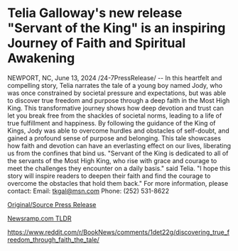 # Telia Galloway's new release "Servant of the King" is an inspiring Journey of Faith and Spiritual Awakening

NEWPORT, NC, June 13, 2024 /24-7PressRelease/ -- In this heartfelt and compelling story, Telia narrates the tale of a young boy named Jody, who was once constrained by societal pressure and expectations, but was able to discover true freedom and purpose through a deep faith in the Most High King. This transformative journey shows how deep devotion and trust can let you break free from the shackles of societal norms, leading to a life of true fulfillment and happiness.   By following the guidance of the King of Kings, Jody was able to overcome hurdles and obstacles of self-doubt, and gained a profound sense of purpose and belonging. This tale showcases how faith and devotion can have an everlasting effect on our lives, liberating us from the confines that bind us.   "Servant of the King is dedicated to all of the servants of the Most High King, who rise with grace and courage to meet the challenges they encounter on a daily basis." said Telia. "I hope this story will inspire readers to deepen their faith and find the courage to overcome the obstacles that hold them back."   For more information, please contact:  Email: tkgal@msn.com  Phone: (252) 531-8622 

[Original/Source Press Release](https://www.24-7pressrelease.com/press-release/511692/telia-galloways-new-release-servant-of-the-king-is-an-inspiring-journey-of-faith-and-spiritual-awakening)
                    

[Newsramp.com TLDR](None) 

https://www.reddit.com/r/BookNews/comments/1det22g/discovering_true_freedom_through_faith_the_tale/